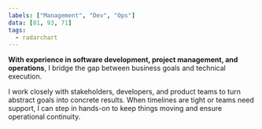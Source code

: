 ```yaml
---
labels: ["Management", "Dev", "Ops"]
data: [81, 93, 71]
tags:
  - radarchart
---
```


**With experience in software development, project management, and operations**, I bridge the gap between business goals and technical execution.

I work closely with stakeholders, developers, and product teams to turn abstract goals into concrete results. When timelines are tight or teams need support, I can step in hands-on to keep things moving and ensure operational continuity.
